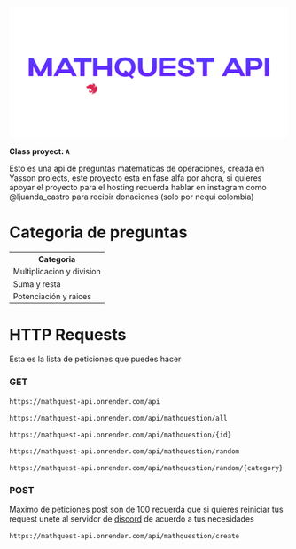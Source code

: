 <p align="center">
  <img src="./assets/nestjs.png">
</p>

**Class proyect: `A`**

Esto es una api de preguntas matematicas de operaciones, creada en Yasson projects, este proyecto esta en fase alfa por ahora, si quieres apoyar el proyecto para el hosting recuerda hablar en instagram como @ljuanda_castro para recibir donaciones (solo por nequi colombia)

# Categoria de preguntas
<table>
  <tr>
    <th>Categoria</th>
  </tr>
  <tr>
    <td>Multiplicacion y division</td>
  </tr>
  <tr>
    <td>Suma y resta</td>
  </tr>
  <tr>
    <td>Potenciación y raices</td>
  </tr>
</table>

# HTTP Requests
Esta es la lista de peticiones que puedes hacer

### GET
<pre><code>https://mathquest-api.onrender.com/api</code></pre>
<pre><code>https://mathquest-api.onrender.com/api/mathquestion/all</code></pre>
<pre><code>https://mathquest-api.onrender.com/api/mathquestion/{id}</code></pre>
<pre><code>https://mathquest-api.onrender.com/api/mathquestion/random</code></pre>
<pre><code>https://mathquest-api.onrender.com/api/mathquestion/random/{category}</code></pre>


### POST
Maximo de peticiones post son de 100 recuerda que si quieres reiniciar tus request unete al servidor de [discord](https://discord.gg/jDHbvhzPmQ) de acuerdo a tus necesidades
<pre><code>https://mathquest-api.onrender.com/api/mathquestion/create</code></pre>

